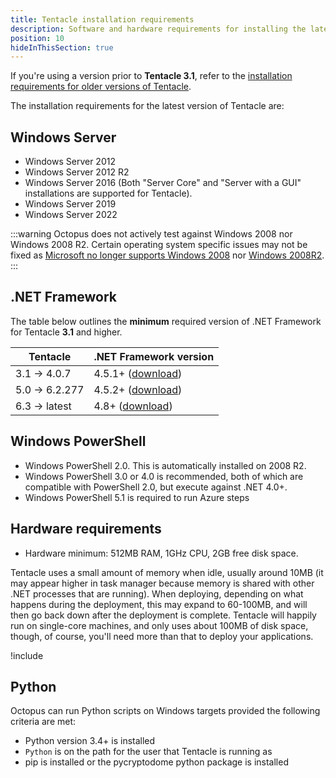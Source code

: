 ```yaml
---
title: Tentacle installation requirements
description: Software and hardware requirements for installing the latest version of Tentacle.
position: 10
hideInThisSection: true
---
```


If you're using a version prior to **Tentacle 3.1**, refer to the [installation requirements for older versions of Tentacle](/docs/infrastructure/deployment-targets/tentacle/windows/requirements/legacy-requirements.md).

The installation requirements for the latest version of Tentacle are:

## Windows Server

-  Windows Server 2012
-  Windows Server 2012 R2 
-  Windows Server 2016 (Both "Server Core" and "Server with a GUI" installations are supported for Tentacle).
-  Windows Server 2019 
-  Windows Server 2022

:::warning
Octopus does not actively test against Windows 2008 nor Windows 2008 R2. Certain operating system specific issues may not be fixed as [Microsoft no longer supports Windows 2008](https://docs.microsoft.com/en-us/lifecycle/products/windows-server-2008) nor [Windows 2008R2](https://docs.microsoft.com/en-us/lifecycle/products/windows-server-2008-r2).
:::

## .NET Framework

The table below outlines the **minimum** required version of .NET Framework for Tentacle **3.1** and higher.

| Tentacle       | .NET Framework version |
| -------------- | ---------------------- | 
| 3.1 -> 4.0.7   | 4.5.1+ ([download](https://dotnet.microsoft.com/download/dotnet-framework/thank-you/net451-web-installer)) |
| 5.0 -> 6.2.277 | 4.5.2+ ([download](https://dotnet.microsoft.com/download/dotnet-framework/thank-you/net452-web-installer)) |
| 6.3 -> latest  | 4.8+ ([download](https://dotnet.microsoft.com/download/dotnet-framework/thank-you/net48-web-installer)) |


## Windows PowerShell

- Windows PowerShell 2.0. This is automatically installed on 2008 R2.
- Windows PowerShell 3.0 or 4.0 is recommended, both of which are compatible with PowerShell 2.0, but execute against .NET 4.0+.
- Windows PowerShell 5.1 is required to run Azure steps

## Hardware requirements

- Hardware minimum: 512MB RAM, 1GHz CPU, 2GB free disk space.

Tentacle uses a small amount of memory when idle, usually around 10MB (it may appear higher in task manager because memory is shared with other .NET processes that are running). When deploying, depending on what happens during the deployment, this may expand to 60-100MB, and will then go back down after the deployment is complete. Tentacle will happily run on single-core machines, and only uses about 100MB of disk space, though, of course, you'll need more than that to deploy your applications.

!include <tentacle-downloads>

## Python
Octopus can run Python scripts on Windows targets provided the following criteria are met:

- Python version 3.4+ is installed
- `Python` is on the path for the user that Tentacle is running as
- pip is installed or the pycryptodome python package is installed
